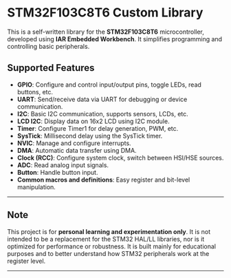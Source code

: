 # STM32F103C8T6 Custom Library

This is a self-written library for the **STM32F103C8T6** microcontroller, developed using **IAR Embedded Workbench**.
It simplifies programming and controlling basic peripherals.

## Supported Features
- **GPIO**: Configure and control input/output pins, toggle LEDs, read buttons, etc.
- **UART**: Send/receive data via UART for debugging or device communication.
- **I2C**: Basic I2C communication, supports sensors, LCDs, etc.
- **LCD I2C**: Display data on 16x2 LCD using I2C module.
- **Timer**: Configure Timer1 for delay generation, PWM, etc.
- **SysTick**: Millisecond delay using the SysTick timer.
- **NVIC**: Manage and configure interrupts.
- **DMA**: Automatic data transfer using DMA.
- **Clock (RCC)**: Configure system clock, switch between HSI/HSE sources.
- **ADC**: Read analog input signals.
- **Button**: Handle button input.
- **Common macros and definitions**: Easy register and bit-level manipulation.

---

## Note

This project is for **personal learning and experimentation only**.
It is not intended to be a replacement for the STM32 HAL/LL libraries,
nor is it optimized for performance or robustness. It is built mainly
for educational purposes and to better understand how STM32 peripherals
work at the register level.

---
